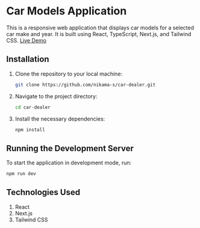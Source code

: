 # Car Models Application

This is a responsive web application that displays car models for a selected car make and year. It is built using React, TypeScript, Next.js, and Tailwind CSS. [Live Demo](https://car-dealer-xi.vercel.app/])

## Installation

1. Clone the repository to your local machine:

   ```bash
   git clone https://github.com/nikama-s/car-dealer.git

2. Navigate to the project directory:
   ```bash
   cd car-dealer
   
3. Install the necessary dependencies:
   ```bash
   npm install

## Running the Development Server
To start the application in development mode, run:
  ```bash
  npm run dev
```
## Technologies Used
1. React
2. Next.js
3. Tailwind CSS
